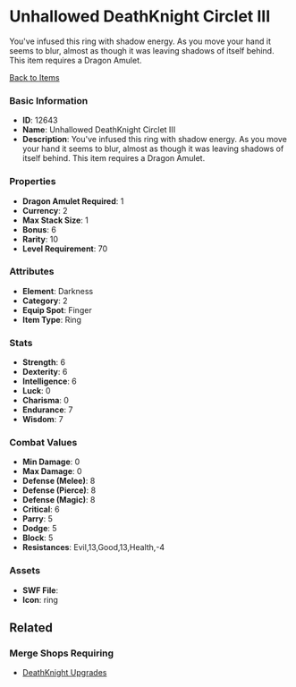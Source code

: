 # Unhallowed DeathKnight Circlet III

You've infused this ring with shadow energy. As you move your hand it seems to blur, almost as though it was leaving shadows of itself behind. This item requires a Dragon Amulet.

[Back to Items](../items.md)

### Basic Information

- **ID**: 12643
- **Name**: Unhallowed DeathKnight Circlet III
- **Description**: You&#039;ve infused this ring with shadow energy. As you move your hand it seems to blur, almost as though it was leaving shadows of itself behind. This item requires a Dragon Amulet.

### Properties

- **Dragon Amulet Required**: 1
- **Currency**: 2
- **Max Stack Size**: 1
- **Bonus**: 6
- **Rarity**: 10
- **Level Requirement**: 70

### Attributes

- **Element**: Darkness
- **Category**: 2
- **Equip Spot**: Finger
- **Item Type**: Ring

### Stats

- **Strength**: 6
- **Dexterity**: 6
- **Intelligence**: 6
- **Luck**: 0
- **Charisma**: 0
- **Endurance**: 7
- **Wisdom**: 7

### Combat Values

- **Min Damage**: 0
- **Max Damage**: 0
- **Defense (Melee)**: 8
- **Defense (Pierce)**: 8
- **Defense (Magic)**: 8
- **Critical**: 6
- **Parry**: 5
- **Dodge**: 5
- **Block**: 5
- **Resistances**: Evil,13,Good,13,Health,-4

### Assets

- **SWF File**: 
- **Icon**: ring

## Related

### Merge Shops Requiring

- [DeathKnight Upgrades](../merge-shops/210-deathknight-upgrades.md)

